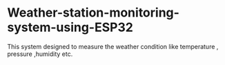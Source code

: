 # Weather-station-monitoring-system-using-ESP32
This system designed to measure the weather condition like temperature , pressure ,humidity etc.
